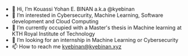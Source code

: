 - 👋 Hi, I’m  Kouassi Yohan E. BINAN a.k.a @kyebinan
- 👀 I’m interested in Cybersecurity, Machine Learning, Software development and Cloud Computing
- 🌱 I’m currently occupied with a Master's thesis in Machine learning at KTH Royal Institute of Technology  
- 💞️ I’m looking for an internship in Machine Learning or Cybersecurity
- 📫 How to reach me kyebinan@kyebinan.xyz

<!---
kyebinan/kyebinan is a ✨ special ✨ repository because its `README.md` (this file) appears on your GitHub profile.
You can click the Preview link to take a look at your changes.
--->

